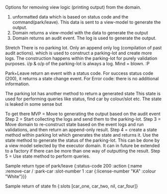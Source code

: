 Options for removing view logic (printing output) from the domain.
 1. unformatted data which is based on status code and the command(park/leave).
    This data is sent to a view-model to generate the output.
 2. Domain returns a view-model with the data to generate the output
 3. Domain returns an audit event. The log is used to generate the output.

 Stretch
 There is no parking lot. Only an append only log (compilation of past audit actions).
 which is used to construct a parking-lot and create more logs.
 The construction happens within the parking-lot for purely validation purposes.
 i/p & o/p of the parking-lot is always a log.
 Mind = blown. :P

 Park+Leave return an event with a status code.
 For success status code (200), it returns a state change event.
 For Error code: there is no additional information.

 The parking lot has another method to return a generated state
 This state is used for performing queries like status, find car by colour/slot etc.
 The state is leaked in some sense but

 To get there
 MVP = Move to generating the output based on the audit event
 Step 2 = Start collecting the logs and send them to the parking-lot.
 Step 3 = Move domain to re-construct state based on the event logs and run validations,
 and then return an append-only result.
 Step 4 = create a state method within parking lot which generates the state and returns it. 
  Use the state method to generate the status of the parking-lot. This can be done by a view model selected by the 
  executor domain. It can in future be extended to a factory if there can be more than one way of 
  outputting the result.
 Step 5 = Use state method to perform queries.

Sample return type of park/leave
{:status-code 200
:action      {:name        :remove-car / :park-car
:slot-number 1
:car         {:license-number "KA" :colour "White"}}}

Sample return of state fn
{:slots [car_one, car_two, nil, car_four]}
